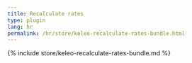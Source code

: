 ```yaml
---
title: Recalculate rates
type: plugin
lang: hr
permalink: /hr/store/keleo-recalculate-rates-bundle.html
---
```


{% include store/keleo-recalculate-rates-bundle.md %}

